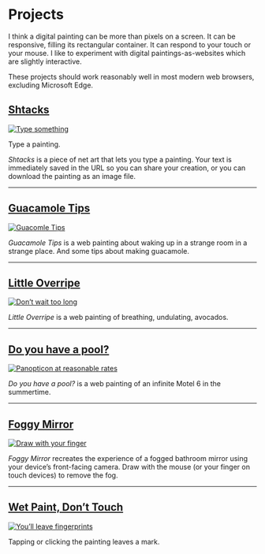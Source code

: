 # Projects

I think a digital painting can be more than pixels on a screen. It can be responsive, filling its rectangular container. It can respond to your touch or your mouse. I like to experiment with digital paintings-as-websites which are slightly interactive.

These projects should work reasonably well in most modern web browsers, excluding Microsoft Edge.

## [Shtacks](http://shtacks.com)

[![Type something](http://shtacks.com/img/example.jpg)](http://shtacks.com)

Type a painting.

_Shtacks_ is a piece of net art that lets you type a painting. Your text is immediately saved in the URL so you can share your creation, or you can download the painting as an image file.

---

## [Guacamole Tips](http://shtacks.com)

[![Guacomle Tips](/images/thumbs/guacamole-tips.jpg)](http://guacamole.tips)

_Guacamole Tips_ is a web painting about waking up in a strange room in a strange place. And some tips about making guacamole.

---

## [Little Overripe](http://littleoverripe.com)

[![Don’t wait too long](http://littleoverripe.com/thumbnail.jpg)](http://littleoverripe.com/)

_Little Overripe_ is a web painting of breathing, undulating, avocados.

---

## [Do you have a pool?](https://doyouhaveapool.com)

[![Panopticon at reasonable rates](https://doyouhaveapool.com/static/motel6-thumbnail.jpg)](https://doyouhaveapool.com)

_Do you have a pool?_ is a web painting of an infinite Motel 6 in the summertime.

---

## [Foggy Mirror](https://abouthalf.github.io/foggy-mirror/)

[![Draw with your finger](https://abouthalf.github.io/foggy-mirror/thumbnail.jpg)](https://abouthalf.github.io/foggy-mirror/)

_Foggy Mirror_ recreates the experience of a fogged bathroom mirror using your device’s front-facing camera. Draw with the mouse (or your finger on touch devices) to remove the fog.

---

## [Wet Paint, Don’t Touch](https://abouthalf.github.io/wet-paint-dont-touch/)

[![You’ll leave fingerprints](https://abouthalf.github.io/wet-paint-dont-touch/thumbnail.jpg)](https://abouthalf.github.io/wet-paint-dont-touch/)

Tapping or clicking the painting leaves a mark.
